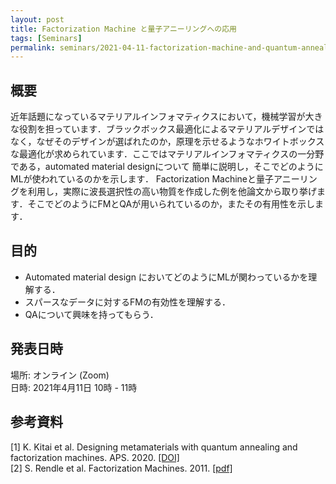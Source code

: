 ```yaml
---
layout: post
title: Factorization Machine と量子アニーリングへの応用
tags: [Seminars]
permalink: seminars/2021-04-11-factorization-machine-and-quantum-annealing
---
```


## 概要
近年話題になっているマテリアルインフォマティクスにおいて，機械学習が大きな役割を担っています．ブラックボックス最適化によるマテリアルデザインではなく，なぜそのデザインが選ばれたのか，原理を示せるようなホワイトボックスな最適化が求められています．ここではマテリアルインフォマティクスの一分野である，automated material designについて 簡単に説明し，そこでどのようにMLが使われているのかを示します．
Factorization Machineと量子アニーリングを利用し，実際に波長選択性の高い物質を作成した例を他論文から取り挙げます．そこでどのようにFMとQAが用いられているのか，またその有用性を示します．

## 目的
- Automated material design においてどのようにMLが関わっているかを理解する．
- スパースなデータに対するFMの有効性を理解する．
- QAについて興味を持ってもらう．

## 発表日時
場所:  オンライン (Zoom) \
日時: 2021年4月11日 10時 - 11時

## 参考資料
[1] K. Kitai et al. Designing metamaterials with quantum annealing and factorization machines. APS. 2020. [[DOI]](https://journals.aps.org/prresearch/abstract/10.1103/PhysRevResearch.2.013319) \
[2] S. Rendle et al. Factorization Machines. 2011. [[pdf]](https://www.csie.ntu.edu.tw/~b97053/paper/Rendle2010FM.pdf)
